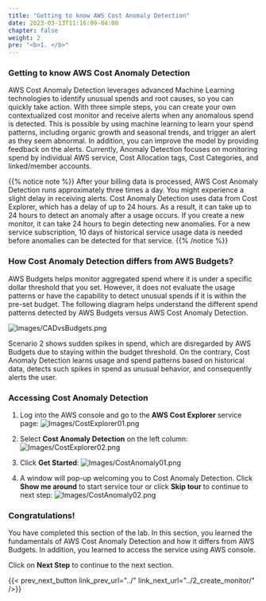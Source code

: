 ```yaml
---
title: "Getting to know AWS Cost Anomaly Detection"
date: 2023-03-13T11:16:09-04:00
chapter: false
weight: 2
pre: "<b>1. </b>"
---
```


### Getting to know AWS Cost Anomaly Detection
AWS Cost Anomaly Detection leverages advanced Machine Learning technologies to identify unusual spends and root causes, so you can quickly take action. With three simple steps, you can create your own contextualized cost monitor and receive alerts when any anomalous spend is detected. This is possible by using machine learning to learn your spend patterns, including organic growth and seasonal trends, and trigger an alert as they seem abnormal. In addition, you can improve the model by providing feedback on the alerts. Currently, Anomaly Detection focuses on monitoring spend by individual AWS service, Cost Allocation tags, Cost Categories, and linked/member accounts.

{{% notice note %}}
After your billing data is processed, AWS Cost Anomaly Detection runs approximately three times a day. You might experience a slight delay in receiving alerts. Cost Anomaly Detection uses data from Cost Explorer, which has a delay of up to 24 hours. As a result, it can take up to 24 hours to detect an anomaly after a usage occurs. If you create a new monitor, it can take 24 hours to begin detecting new anomalies. For a new service subscription, 10 days of historical service usage data is needed before anomalies can be detected for that service.
{{% /notice %}}

### How Cost Anomaly Detection differs from AWS Budgets?
AWS Budgets helps monitor aggregated spend where it is under a specific dollar threshold that you set. However, it does not evaluate the usage patterns or have the capability to detect unusual spends if it is within the pre-set budget. The following diagram helps understand the different spend patterns detected by AWS Budgets versus AWS Cost Anomaly Detection.

![Images/CADvsBudgets.png](/Cost/200_6_Cost_Anomaly_Detection/Images/cad_vs_budgets.png?classes=lab_picture_small)

Scenario 2 shows sudden spikes in spend, which are disregarded by AWS Budgets due to staying within the budget threshold. On the contrary, Cost Anomaly Detection learns usage and spend patterns based on historical data, detects such spikes in spend as unusual behavior, and consequently alerts the user.

### Accessing Cost Anomaly Detection

1. Log into the AWS console and go to the **AWS Cost Explorer** service page:
![Images/CostExplorer01.png](/Cost/200_6_Cost_Anomaly_Detection/Images/cost_explorer_01.png?classes=lab_picture_small)

2. Select **Cost Anomaly Detection** on the left column:
![Images/CostExplorer02.png](/Cost/200_6_Cost_Anomaly_Detection/Images/cost_explorer_02.png?classes=lab_picture_small)

3. Click **Get Started**:
![Images/CostAnomaly01.png](/Cost/200_6_Cost_Anomaly_Detection/Images/cost_anomaly_01.png?classes=lab_picture_small)

4. A window will pop-up welcoming you to Cost Anomaly Detection. Click **Show me around** to start service tour or click **Skip tour** to continue to next step:
![Images/CostAnomaly02.png](/Cost/200_6_Cost_Anomaly_Detection/Images/cost_anomaly_02.png?classes=lab_picture_small)

### Congratulations!
You have completed this section of the lab. In this section, you
learned the fundamentals of AWS Cost Anomaly Detection and how it differs from AWS Budgets. In addition, you learned to access the service using AWS console.

Click on **Next Step** to continue to the next section.

{{< prev_next_button link_prev_url="../" link_next_url="../2_create_monitor/" />}}
